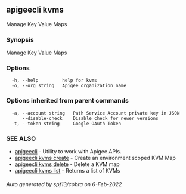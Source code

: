 ## apigeecli kvms

Manage Key Value Maps

### Synopsis

Manage Key Value Maps

### Options

```
  -h, --help         help for kvms
  -o, --org string   Apigee organization name
```

### Options inherited from parent commands

```
  -a, --account string   Path Service Account private key in JSON
      --disable-check    Disable check for newer versions
  -t, --token string     Google OAuth Token
```

### SEE ALSO

* [apigeecli](apigeecli.md)	 - Utility to work with Apigee APIs.
* [apigeecli kvms create](apigeecli_kvms_create.md)	 - Create an environment scoped KVM Map
* [apigeecli kvms delete](apigeecli_kvms_delete.md)	 - Delete a KVM map
* [apigeecli kvms list](apigeecli_kvms_list.md)	 - Returns a list of KVMs

###### Auto generated by spf13/cobra on 6-Feb-2022
